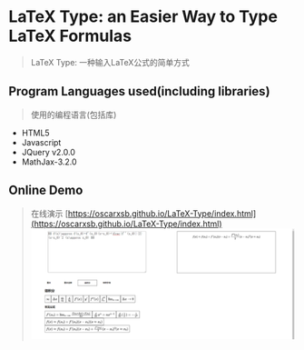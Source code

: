 # LaTeX Type: an Easier Way to Type LaTeX Formulas
> LaTeX Type: 一种输入LaTeX公式的简单方式
## Program Languages used(including libraries)
> 使用的编程语言(包括库)
- HTML5
- Javascript
- JQuery v2.0.0
- MathJax-3.2.0
## Online Demo
> 在线演示
[https://oscarxsb.github.io/LaTeX-Type/index.html](https://oscarxsb.github.io/LaTeX-Type/index.html)
![Online Demo](./docs/imgs/demo1.png)